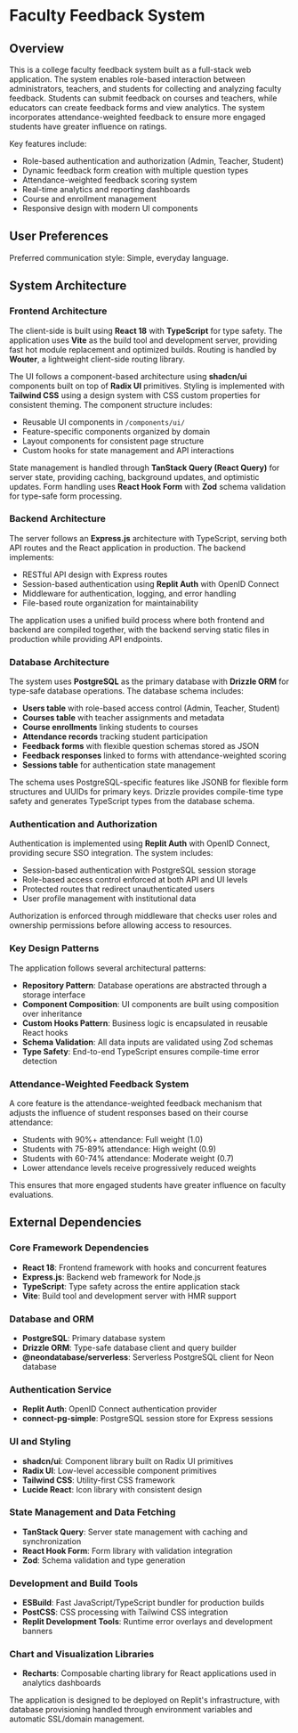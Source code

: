 # Faculty Feedback System

## Overview

This is a college faculty feedback system built as a full-stack web application. The system enables role-based interaction between administrators, teachers, and students for collecting and analyzing faculty feedback. Students can submit feedback on courses and teachers, while educators can create feedback forms and view analytics. The system incorporates attendance-weighted feedback to ensure more engaged students have greater influence on ratings.

Key features include:
- Role-based authentication and authorization (Admin, Teacher, Student)
- Dynamic feedback form creation with multiple question types
- Attendance-weighted feedback scoring system
- Real-time analytics and reporting dashboards
- Course and enrollment management
- Responsive design with modern UI components

## User Preferences

Preferred communication style: Simple, everyday language.

## System Architecture

### Frontend Architecture
The client-side is built using **React 18** with **TypeScript** for type safety. The application uses **Vite** as the build tool and development server, providing fast hot module replacement and optimized builds. Routing is handled by **Wouter**, a lightweight client-side routing library.

The UI follows a component-based architecture using **shadcn/ui** components built on top of **Radix UI** primitives. Styling is implemented with **Tailwind CSS** using a design system with CSS custom properties for consistent theming. The component structure includes:
- Reusable UI components in `/components/ui/`
- Feature-specific components organized by domain
- Layout components for consistent page structure
- Custom hooks for state management and API interactions

State management is handled through **TanStack Query (React Query)** for server state, providing caching, background updates, and optimistic updates. Form handling uses **React Hook Form** with **Zod** schema validation for type-safe form processing.

### Backend Architecture
The server follows an **Express.js** architecture with TypeScript, serving both API routes and the React application in production. The backend implements:
- RESTful API design with Express routes
- Session-based authentication using **Replit Auth** with OpenID Connect
- Middleware for authentication, logging, and error handling
- File-based route organization for maintainability

The application uses a unified build process where both frontend and backend are compiled together, with the backend serving static files in production while providing API endpoints.

### Database Architecture
The system uses **PostgreSQL** as the primary database with **Drizzle ORM** for type-safe database operations. The database schema includes:
- **Users table** with role-based access control (Admin, Teacher, Student)
- **Courses table** with teacher assignments and metadata
- **Course enrollments** linking students to courses
- **Attendance records** tracking student participation
- **Feedback forms** with flexible question schemas stored as JSON
- **Feedback responses** linked to forms with attendance-weighted scoring
- **Sessions table** for authentication state management

The schema uses PostgreSQL-specific features like JSONB for flexible form structures and UUIDs for primary keys. Drizzle provides compile-time type safety and generates TypeScript types from the database schema.

### Authentication and Authorization
Authentication is implemented using **Replit Auth** with OpenID Connect, providing secure SSO integration. The system includes:
- Session-based authentication with PostgreSQL session storage
- Role-based access control enforced at both API and UI levels
- Protected routes that redirect unauthenticated users
- User profile management with institutional data

Authorization is enforced through middleware that checks user roles and ownership permissions before allowing access to resources.

### Key Design Patterns
The application follows several architectural patterns:
- **Repository Pattern**: Database operations are abstracted through a storage interface
- **Component Composition**: UI components are built using composition over inheritance
- **Custom Hooks Pattern**: Business logic is encapsulated in reusable React hooks
- **Schema Validation**: All data inputs are validated using Zod schemas
- **Type Safety**: End-to-end TypeScript ensures compile-time error detection

### Attendance-Weighted Feedback System
A core feature is the attendance-weighted feedback mechanism that adjusts the influence of student responses based on their course attendance:
- Students with 90%+ attendance: Full weight (1.0)
- Students with 75-89% attendance: High weight (0.9)
- Students with 60-74% attendance: Moderate weight (0.7)
- Lower attendance levels receive progressively reduced weights

This ensures that more engaged students have greater influence on faculty evaluations.

## External Dependencies

### Core Framework Dependencies
- **React 18**: Frontend framework with hooks and concurrent features
- **Express.js**: Backend web framework for Node.js
- **TypeScript**: Type safety across the entire application stack
- **Vite**: Build tool and development server with HMR support

### Database and ORM
- **PostgreSQL**: Primary database system
- **Drizzle ORM**: Type-safe database client and query builder
- **@neondatabase/serverless**: Serverless PostgreSQL client for Neon database

### Authentication Service
- **Replit Auth**: OpenID Connect authentication provider
- **connect-pg-simple**: PostgreSQL session store for Express sessions

### UI and Styling
- **shadcn/ui**: Component library built on Radix UI primitives
- **Radix UI**: Low-level accessible component primitives
- **Tailwind CSS**: Utility-first CSS framework
- **Lucide React**: Icon library with consistent design

### State Management and Data Fetching
- **TanStack Query**: Server state management with caching and synchronization
- **React Hook Form**: Form library with validation integration
- **Zod**: Schema validation and type generation

### Development and Build Tools
- **ESBuild**: Fast JavaScript/TypeScript bundler for production builds
- **PostCSS**: CSS processing with Tailwind CSS integration
- **Replit Development Tools**: Runtime error overlays and development banners

### Chart and Visualization Libraries
- **Recharts**: Composable charting library for React applications used in analytics dashboards

The application is designed to be deployed on Replit's infrastructure, with database provisioning handled through environment variables and automatic SSL/domain management.